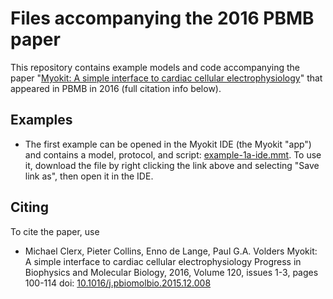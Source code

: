 # Files accompanying the 2016 PBMB paper

This repository contains example models and code accompanying the paper "[Myokit: A simple interface to cardiac cellular electrophysiology](https://doi.org/10.1016/j.pbiomolbio.2015.12.008)" that appeared in PBMB in 2016 (full citation info below).

## Examples

- The first example can be opened in the Myokit IDE (the Myokit "app") and contains a model, protocol, and script: [example-1a-ide.mmt](https://raw.githubusercontent.com/myokit/pbmb-2016/main/example-1a-ide.mmt). To use it, download the file by right clicking the link above and selecting "Save link as", then open it in the IDE.
















## Citing

To cite the paper, use

- Michael Clerx, Pieter Collins, Enno de Lange, Paul G.A. Volders
  Myokit: A simple interface to cardiac cellular electrophysiology
  Progress in Biophysics and Molecular Biology, 2016, Volume 120, issues 1-3, pages 100-114
  doi: [10.1016/j.pbiomolbio.2015.12.008](https://doi.org/10.1016/j.pbiomolbio.2015.12.008)
